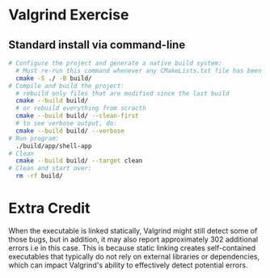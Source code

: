 # Valgrind Exercise

## Standard install via command-line
```bash
# Configure the project and generate a native build system:
  # Must re-run this command whenever any CMakeLists.txt file has been changed.
  cmake -S ./ -B build/
# Compile and build the project:
  # rebuild only files that are modified since the last build
  cmake --build build/
  # or rebuild everything from scracth
  cmake --build build/ --clean-first
  # to see verbose output, do:
  cmake --build build/ --verbose
# Run program:
  ./build/app/shell-app
# Clean
  cmake --build build/ --target clean
# Clean and start over:
  rm -rf build/
```

# Extra Credit

When the executable is linked statically, Valgrind might still detect some of those bugs, but in addition, it may also report approximately 302 additional errors i.e in this case. This is because static linking creates self-contained executables that typically do not rely on external libraries or dependencies, which can impact Valgrind's ability to effectively detect potential errors.